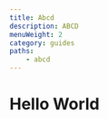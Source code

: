 ```yaml
---
title: Abcd
description: ABCD
menuWeight: 2
category: guides
paths:
    - abcd
---
```


# [](#what-is-apify) Hello World

